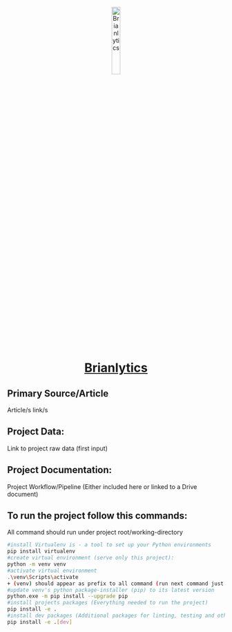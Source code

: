 <p align="center">
  <a href="https://academic.oup.com/brain/advance-article-abstract/doi/10.1093/brain/awae417/7950911?redirectedFrom=fulltext&login=false">
      <img width="20%" src="https://img.freepik.com/premium-photo/brain-logo-icon-human-brain-icon-creative-simple-mind-symbol-vector-illustration_1162225-51928.jpg?w=740" alt="Brianlytics" />
      <h1 align="center">Brianlytics</h1>
  </a>
</p>

## Primary Source/Article
Article/s link/s

## Project Data:
Link to project raw data (first input)

## Project Documentation:
Project Workflow/Pipeline (Either included here or linked to a Drive document)

## To run the project follow this commands:
All command should run under project root/working-directory
```bash 
#install Virtualenv is - a tool to set up your Python environments
pip install virtualenv
#create virtual environment (serve only this project):
python -m venv venv
#activate virtual environment
.\venv\Scripts\activate
+ (venv) should appear as prefix to all command (run next command just after activating venv)
#update venv's python package-installer (pip) to its latest version
python.exe -m pip install --upgrade pip
#install projects packages (Everything needed to run the project)
pip install -e .
#install dev packages (Additional packages for linting, testing and other developer tools)
pip install -e .[dev]
``` 

